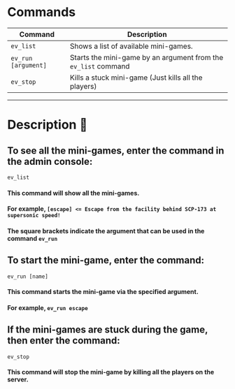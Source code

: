 # Commands

| Command                              | Description                                                                    |
|--------------------------------------|--------------------------------------------------------------------------------|
|             `ev_list`                | Shows a list of available mini-games.                                          |
|         `ev_run [argument]`          | Starts the mini-game by an argument from the `ev_list` command                 |
|             `ev_stop`                | Kills a stuck mini-game (Just kills all the players)                           |

----

# Description :frog:
## To see all the mini-games, enter the command in the admin console:
``ev_list``
#### This command will show all the mini-games.
#### For example, ``[escape] <= Escape from the facility behind SCP-173 at supersonic speed!``
#### The square brackets indicate the argument that can be used in the command ``ev_run``

## To start the mini-game, enter the command:
``ev_run [name]``
#### This command starts the mini-game via the specified argument.
#### For example, ``ev_run escape``

## If the mini-games are stuck during the game, then enter the command:
``ev_stop``
#### This command will stop the mini-game by killing all the players on the server.
